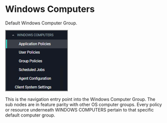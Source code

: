 [title]: # (Windows Computers)
[tags]: # (admin,configuration)
[priority]: # (2)
# Windows Computers

Default Windows Computer Group.

![default](images/default.png "Default Windows Computer Group")

This is the navigation entry point into the Windows Computer Group. The sub nodes are in feature parity with other OS computer groups. Every policy or resource underneath WINDOWS COMPUTERS pertain to that specific default computer group.
